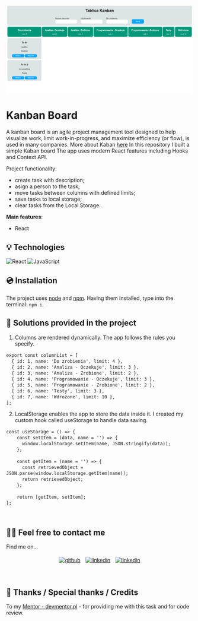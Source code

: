 ![Kanban](./image/Kanban.png)


# Kanban Board

A kanban board is an agile project management tool designed to help visualize work, limit work-in-progress, and maximize efficiency (or flow), is used in many companies. More about Kaban [here](https://kanbanblog.com/explained/) In this repository I built a simple Kaban board The app uses modern React features including Hooks and Context API.

Project functionality: 
- create task with description;
- asign a person to the task;
- move tasks between columns with defined limits; 
- save tasks to local storage;
- clear tasks from the Local Storage.

**Main features**:
- React
&nbsp;
 
## 💡 Technologies

![React](https://img.shields.io/badge/react-%2320232a.svg?style=for-the-badge&logo=react&logoColor=%2361DAFB)
![JavaScript](https://img.shields.io/badge/javascript-%23323330.svg?style=for-the-badge&logo=javascript&logoColor=%23F7DF1E)
&nbsp;
 
## 💿 Installation

The project uses [node](https://nodejs.org/en/) and [npm](https://www.npmjs.com/). Having them installed, type into the terminal: `npm i`.
&nbsp;

## 🤔 Solutions provided in the project

1. Columns are rendered dynamically. The app follows the rules you specify.
```
export const columnList = [
  { id: 1, name: 'Do zrobienia', limit: 4 },
  { id: 2, name: 'Analiza - Oczekuje', limit: 3 },
  { id: 3, name: 'Analiza - Zrobione', limit: 2 },
  { id: 4, name: 'Programowanie - Oczekuje', limit: 3 },
  { id: 5, name: 'Programowanie - Zrobione', limit: 2 },
  { id: 6, name: 'Testy', limit: 3 },
  { id: 7, name: 'Wdrożone', limit: 10 },
];
```

2. LocalStorage enables the app to store the data inside it. I created my custom hook called useStorage to handle data saving. 
```
const useStorage = () => {
    const setItem = (data, name = '') => {
      window.localStorage.setItem(name, JSON.stringify(data));
    };
  
    const getItem = (name = '') => {
      const retrievedObject = JSON.parse(window.localStorage.getItem(name));
      return retrievedObject;
    };

    return [getItem, setItem];
};
```
&nbsp;
 
## 🙋‍♂️ Feel free to contact me

Find me on...

<p align="center">
	<a href="https://github.com/domas-mo"><img alt="github" width="10%" style="padding:5px" src="https://img.icons8.com/clouds/100/000000/github.png"/></a>
	<a href="https://www.linkedin.com/in/dominik-mo/"><img alt="linkedin" width="10%" style="padding:5px" src="https://img.icons8.com/clouds/100/000000/linkedin.png"/></a>
    <a href="mailto:dominik.mozdzen1@gmail.com"><img alt="linkedin" width="10%" style="padding:5px" src="https://img.icons8.com/clouds/100/000000/email.png"/></a>
</p>
&nbsp;

## 👏 Thanks / Special thanks / Credits

To my [Mentor - devmentor.pl](https://devmentor.pl/) - for providing me with this task and for code review.
